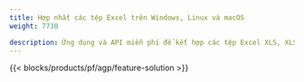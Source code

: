```yaml
---
title: Hợp nhất các tệp Excel trên Windows, Linux và macOS 
weight: 7730

description: Ứng dụng và API miễn phí để kết hợp các tệp Excel XLS, XLSX, CSV, TSV, ODS, SXC và FODS
---
```

{{< blocks/products/pf/agp/feature-solution >}} 

